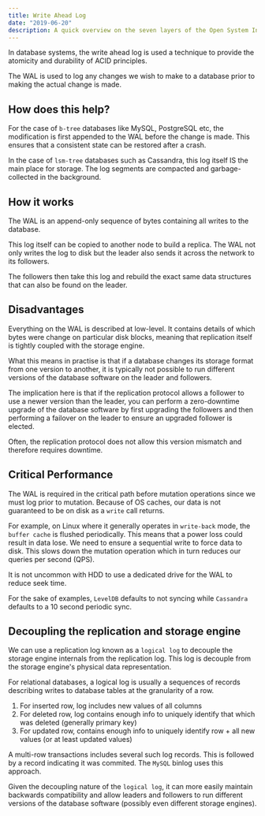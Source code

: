 ```yaml
---
title: Write Ahead Log
date: "2019-06-20"
description: A quick overview on the seven layers of the Open System Interconnection (OSI) model.
---
```


In database systems, the write ahead log is used a technique to provide the atomicity and durability of ACID principles.

The WAL is used to log any changes we wish to make to a database prior to making the actual change is made.

<Ad />

## How does this help?

For the case of `b-tree` databases like MySQL, PostgreSQL etc, the modification is first appended to the WAL before the change is made. This ensures that a consistent state can be restored after a crash.

In the case of `lsm-tree` databases such as Cassandra, this log itself IS the main place for storage. The log segments are compacted and garbage-collected in the background.

<Ad />

## How it works

The WAL is an append-only sequence of bytes containing all writes to the database.

This log itself can be copied to another node to build a replica. The WAL not only writes the log to disk but the leader also sends it across the network to its followers.

The followers then take this log and rebuild the exact same data structures that can also be found on the leader.

<Ad />

## Disadvantages

Everything on the WAL is described at low-level. It contains details of which bytes were change on particular disk blocks, meaning that replication itself is tightly coupled with the storage engine.

What this means in practise is that if a database changes its storage format from one version to another, it is typically not possible to run different versions of the database software on the leader and followers.

The implication here is that if the replication protocol allows a follower to use a newer version than the leader, you can perform a zero-downtime upgrade of the database software by first upgrading the followers and then performing a failover on the leader to ensure an upgraded follower is elected.

Often, the replication protocol does not allow this version mismatch and therefore requires downtime.

<Ad />

## Critical Performance

The WAL is required in the critical path before mutation operations since we must log prior to mutation. Because of OS caches, our data is not guaranteed to be on disk as a `write` call returns.

For example, on Linux where it generally operates in `write-back` mode, the `buffer cache` is flushed periodically. This means that a power loss could result in data lose. We need to ensure a sequential write to force data to disk. This slows down the mutation operation which in turn reduces our queries per second (QPS).

It is not uncommon with HDD to use a dedicated drive for the WAL to reduce seek time.

For the sake of examples, `LevelDB` defaults to not syncing while `Cassandra` defaults to a 10 second periodic sync.

<Ad />

## Decoupling the replication and storage engine

We can use a replication log known as a `logical log` to decouple the storage engine internals from the replication log. This log is decouple from the storage engine's physical data representation.

For relational databases, a logical log is usually a sequences of records describing writes to database tables at the granularity of a row.

1. For inserted row, log includes new values of all columns
2. For deleted row, log contains enough info to uniquely identify that which was deleted (generally primary key)
3. For updated row, contains enough info to uniquely identify row + all new values (or at least updated values)

A multi-row transactions includes several such log records. This is followed by a record indicating it was commited. The `MySQL` binlog uses this approach.

Given the decoupling nature of the `logical log`, it can more easily maintain backwards compatibility and allow leaders and followers to run different versions of the database software (possibly even different storage engines).
